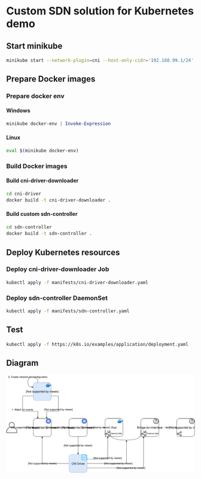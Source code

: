 # Custom SDN solution for Kubernetes demo

## Start minikube

```bash
minikube start --network-plugin=cni --host-only-cidr='192.168.99.1/24' --extra-config=apiserver.insecure-port=8080 --extra-config=apiserver.insecure-bind-address=0.0.0.0
```

## Prepare Docker images

### Prepare docker env

#### Windows

```powershell
minikube docker-env | Invoke-Expression
```

#### Linux

```bash
eval $(minikube docker-env)
```

### Build Docker images

#### Build cni-driver-downloader

```bash
cd cni-driver
docker build -t cni-driver-downloader .
```

#### Build custom sdn-controller

```bash
cd sdn-controller
docker build -t sdn-controller .
```

## Deploy Kubernetes resources

### Deploy cni-driver-downloader Job

```bash
kubectl apply -f manifests/cni-driver-downloader.yaml
```

### Deploy sdn-controller DaemonSet

```bash
kubectl apply -f manifests/sdn-controller.yaml
```

## Test

```bash
kubectl apply -f https://k8s.io/examples/application/deployment.yaml
```

## Diagram

![Alt](images/diagram.svg)
